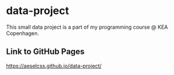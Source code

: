 # data-project
 This small data project is a part of my programming course @ KEA Copenhagen.
## Link to GitHub Pages
https://aeselcss.github.io/data-project/
